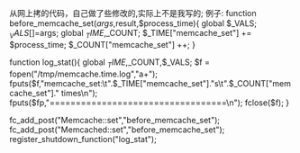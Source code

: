 从网上拷的代码，自己做了些修改的,实际上不是我写的;
例子:
function before_memcache_set($args,$result,$process_time){
    global $_VALS;
    $_VALS[]=$args;
    global $_TIME,$_COUNT;
    $_TIME["memcache_set"] += $process_time;
    $_COUNT["memcache_set"] ++;
}

function log_stat(){
    global $_TIME,$_COUNT,$_VALS;
    $f = fopen("/tmp/memcache.time.log","a+");
    fputs($f,"memcache_set:\t".$_TIME["memcache_set"]."s\t".$_COUNT["memcache_set"]." times\n");
    fputs($fp,"==================================\n");
    fclose($f);
}

fc_add_post("Memcache::set","before_memcache_set");
fc_add_post("Memcached::set","before_memcache_set");
register_shutdown_function("log_stat");
